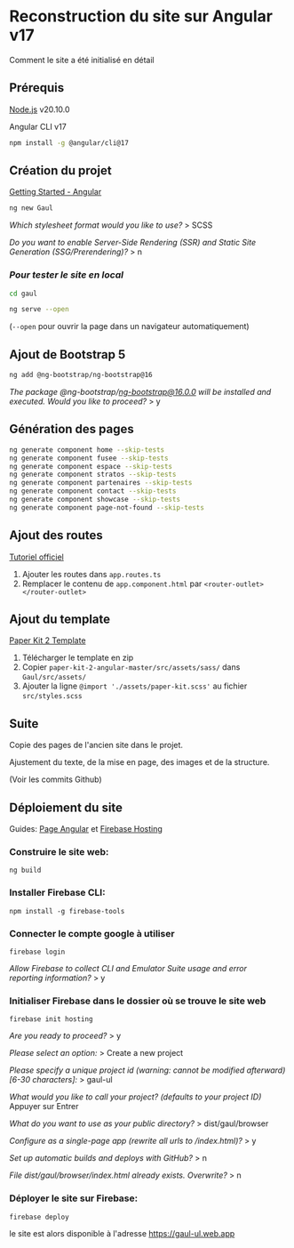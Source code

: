 # Reconstruction du site sur Angular v17

Comment le site a été initialisé en détail

## Prérequis

[Node.js](https://nodejs.org/) v20.10.0

Angular CLI v17

```bash
npm install -g @angular/cli@17
```


## Création du projet

[Getting Started - Angular](https://angular.io/guide/setup-local)

```bash
ng new Gaul
```

*Which stylesheet format would you like to use?*
\> SCSS

*Do you want to enable Server-Side Rendering (SSR) and Static Site Generation (SSG/Prerendering)?*
\> n


### *Pour tester le site en local*

```bash
cd gaul
```

```bash
ng serve --open
```

(`--open` pour ouvrir la page dans un navigateur automatiquement)


## Ajout de Bootstrap 5

```bash
ng add @ng-bootstrap/ng-bootstrap@16
```

*The package @ng-bootstrap/ng-bootstrap@16.0.0 will be installed and executed.*
*Would you like to proceed?*
\> y


## Génération des pages

```bash
ng generate component home --skip-tests
ng generate component fusee --skip-tests
ng generate component espace --skip-tests
ng generate component stratos --skip-tests
ng generate component partenaires --skip-tests
ng generate component contact --skip-tests
ng generate component showcase --skip-tests
ng generate component page-not-found --skip-tests
```


## Ajout des routes

[Tutoriel officiel](https://angular.io/guide/router-tutorial)

1. Ajouter les routes dans `app.routes.ts`
2. Remplacer le contenu de `app.component.html` par `<router-outlet></router-outlet>`


## Ajout du template

[Paper Kit 2 Template](https://github.com/creativetimofficial/paper-kit-2-angular/tree/master)

1. Télécharger le template en zip
2. Copier `paper-kit-2-angular-master/src/assets/sass/` dans `Gaul/src/assets/`
3. Ajouter la ligne `@import './assets/paper-kit.scss'` au fichier `src/styles.scss`


## Suite

Copie des pages de l'ancien site dans le projet.

Ajustement du texte, de la mise en page, des images et de la structure.

(Voir les commits Github)


## Déploiement du site

Guides: [Page Angular](https://angular.io/guide/deployment) et [Firebase Hosting](https://firebase.google.com/docs/hosting?hl=fr)

### Construire le site web:

```
ng build
```

### Installer Firebase CLI:

```
npm install -g firebase-tools
```

### Connecter le compte google à utiliser

```
firebase login
```

*Allow Firebase to collect CLI and Emulator Suite usage and error   
reporting information?*
\> y

### Initialiser Firebase dans le dossier où se trouve le site web

```
firebase init hosting
```

*Are you ready to proceed?*
\> y

*Please select an option:*
\> Create a new project

*Please specify a unique project id (warning: cannot be modified 
afterward) \[6-30 characters\]:*
\> gaul-ul

*What would you like to call your project? (defaults to your project
 ID)*
Appuyer sur Entrer

*What do you want to use as your public directory?*
\> dist/gaul/browser

*Configure as a single-page app (rewrite all urls to /index.html)?*
\> y

*Set up automatic builds and deploys with GitHub?*
\> n

*File dist/gaul/browser/index.html already exists. Overwrite?*
\> n

### Déployer le site sur Firebase:

```
firebase deploy
```

le site est alors disponible à l'adresse https://gaul-ul.web.app
